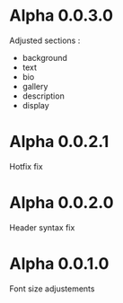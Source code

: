 # Alpha 0.0.3.0
Adjusted sections :
- background
- text
- bio
- gallery
- description
- display

# Alpha 0.0.2.1
Hotfix fix

# Alpha 0.0.2.0
Header syntax fix

# Alpha 0.0.1.0
Font size adjustements